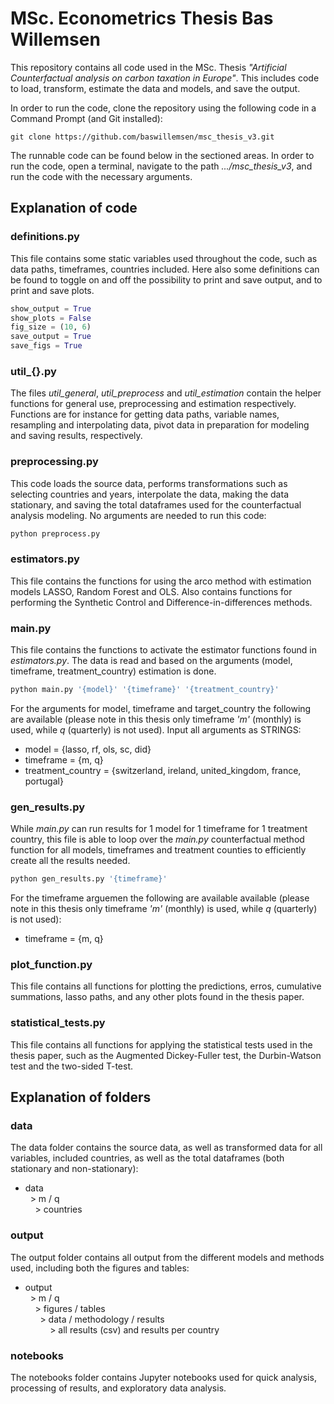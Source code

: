# MSc. Econometrics Thesis Bas Willemsen

This repository contains all code used in the MSc. Thesis _"Artificial Counterfactual analysis on
carbon taxation in Europe"_. This includes code to load, transform, estimate the data and models, 
and save the output. 

In order to run the code, clone the repository using the following code in a Command Prompt (and Git installed):
```
git clone https://github.com/baswillemsen/msc_thesis_v3.git
```

The runnable code can be found below in the sectioned areas. In order to run the code, open a terminal, 
navigate to the path _.../msc_thesis_v3_, and run the code with the necessary arguments.

## Explanation of code

### definitions.py
This file contains some static variables used throughout the code, such as data paths, timeframes, 
countries included. Here also some definitions can be found to toggle on and off the possibility to 
print and save output, and to print and save plots.
```python
show_output = True
show_plots = False
fig_size = (10, 6)
save_output = True
save_figs = True
```

### util_{}.py
The files _util\_general_, _util\_preprocess_ and _util\_estimation_ contain the helper functions for 
general use, preprocessing and estimation respectively. Functions are for instance for getting data paths, 
variable names, resampling and interpolating data, pivot data in preparation for modeling and saving results,
respectively.

### preprocessing.py
This code loads the source data, performs transformations such as selecting countries and years,
interpolate the data, making the data stationary, and saving the total dataframes used for the
counterfactual analysis modeling. No arguments are needed to run this code:
```python
python preprocess.py
```

### estimators.py
This file contains the functions for using the arco method with estimation models LASSO, Random Forest and OLS.
Also contains functions for performing the Synthetic Control and Difference-in-differences methods.


### main.py
This file contains the functions to activate the estimator functions found in _estimators.py_. 
The data is read and based on the arguments (model, timeframe, treatment\_country) estimation is done.
```python
python main.py '{model}' '{timeframe}' '{treatment_country}'
```
For the arguments for model, timeframe and target_country the following are available
(please note in this thesis only timeframe _'m'_ (monthly) is used, while _q_ (quarterly) is not used).
Input all arguments as STRINGS:
- model = {lasso, rf, ols, sc, did}
- timeframe = {m, q}
- treatment_country = {switzerland, ireland, united_kingdom, france, portugal}

### gen_results.py
While _main.py_ can run results for 1 model for 1 timeframe for 1 treatment country, this file is able to
loop over the _main.py_ counterfactual method function for all models, timeframes and treatment counties
to efficiently create all the results needed.
```python
python gen_results.py '{timeframe}'
```
For the timeframe arguemen the following are available available 
(please note in this thesis only timeframe _'m'_ (monthly) is used, while _q_ (quarterly) is not used):
- timeframe = {m, q}

### plot_function.py
This file contains all functions for plotting the predictions, erros, cumulative summations, lasso paths,
and any other plots found in the thesis paper.

### statistical_tests.py
This file contains all functions for applying the statistical tests used in the thesis paper, such as the
Augmented Dickey-Fuller test, the Durbin-Watson test and the two-sided T-test.






## Explanation of folders

### data
The data folder contains the source data, as well as transformed data for all variables, included countries, 
as well as the total dataframes (both stationary and non-stationary):
- data  
&nbsp; > m / q  
&nbsp; &nbsp; > countries


### output
The output folder contains all output from the different models and methods used, 
including both the figures and tables:
- output  
&nbsp; > m / q  
&nbsp; &nbsp; > figures / tables  
&nbsp; &nbsp; &nbsp; > data / methodology / results   
&nbsp; &nbsp; &nbsp; &nbsp; &nbsp; > all results (csv) and results per country  


### notebooks
The notebooks folder contains Jupyter notebooks used for quick analysis, processing of results,
and exploratory data analysis.

